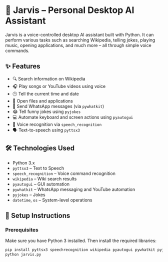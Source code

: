 # 🤖 Jarvis – Personal Desktop AI Assistant

Jarvis is a voice-controlled desktop AI assistant built with Python. It can perform various tasks such as searching Wikipedia, telling jokes, playing music, opening applications, and much more – all through simple voice commands.

## ✨ Features

- 🔍 Search information on Wikipedia
- 🎧 Play songs or YouTube videos using voice
- 🕒 Tell the current time and date
- 📂 Open files and applications
- 📱 Send WhatsApp messages (via `pywhatkit`)
- 😂 Tell funny jokes using `pyjokes`
- 💻 Automate keyboard and screen actions using `pyautogui`
- 🎤 Voice recognition via `speech_recognition`
- 🗣️ Text-to-speech using `pyttsx3`

## 🛠️ Technologies Used

- Python 3.x
- `pyttsx3` – Text to Speech
- `speech_recognition` – Voice command recognition
- `wikipedia` – Wiki search results
- `pyautogui` – GUI automation
- `pywhatkit` – WhatsApp messaging and YouTube automation
- `pyjokes` – Jokes
- `datetime`, `os` – System-level operations

## 🚀 Setup Instructions

### Prerequisites

Make sure you have Python 3 installed. Then install the required libraries:

```bash
pip install pyttsx3 speechrecognition wikipedia pyautogui pywhatkit pyjokes
python jarvis.py

